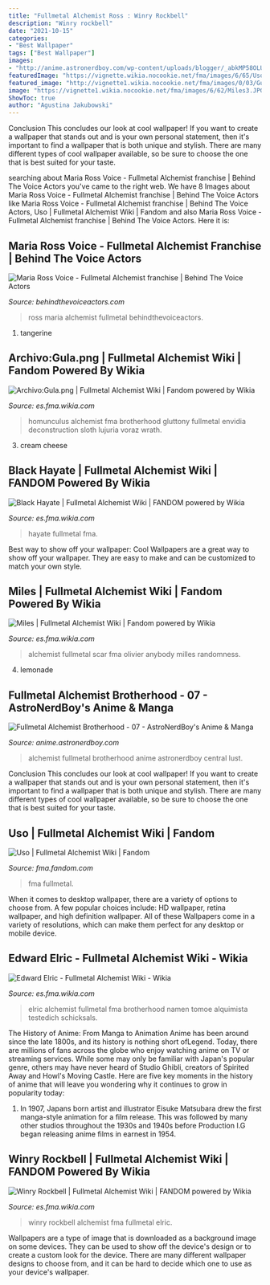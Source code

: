 ```yaml
---
title: "Fullmetal Alchemist Ross : Winry Rockbell"
description: "Winry rockbell"
date: "2021-10-15"
categories:
- "Best Wallpaper"
tags: ["Best Wallpaper"]
images:
- "http://anime.astronerdboy.com/wp-content/uploads/blogger/_abkMP58OLUA/ShVEli3rHKI/AAAAAAAANe4/Ca-Km8-4kq0/s1600/01%2BFind%2BScar.jpg"
featuredImage: "https://vignette.wikia.nocookie.net/fma/images/6/65/Uso.png/revision/latest?cb=20190428065205&amp;path-prefix=es"
featured_image: "http://vignette1.wikia.nocookie.net/fma/images/0/03/Gula.png/revision/latest?cb=20120616024855&amp;path-prefix=es"
image: "https://vignette1.wikia.nocookie.net/fma/images/6/62/Miles3.JPG/revision/latest?cb=20120727221226&amp;path-prefix=es"
ShowToc: true
author: "Agustina Jakubowski"
---
```



Conclusion
This concludes our look at cool wallpaper! If you want to create a wallpaper that stands out and is your own personal statement, then it's important to find a wallpaper that is both unique and stylish. There are many different types of cool wallpaper available, so be sure to choose the one that is best suited for your taste.

	

		
searching about Maria Ross Voice - Fullmetal Alchemist franchise | Behind The Voice Actors you've came to the right web. We have 8 Images about Maria Ross Voice - Fullmetal Alchemist franchise | Behind The Voice Actors like Maria Ross Voice - Fullmetal Alchemist franchise | Behind The Voice Actors, Uso | Fullmetal Alchemist Wiki | Fandom and also Maria Ross Voice - Fullmetal Alchemist franchise | Behind The Voice Actors. Here it is:
		
    
## Maria Ross Voice - Fullmetal Alchemist Franchise | Behind The Voice Actors

<img loading=lazy src="https://statici.behindthevoiceactors.com/behindthevoiceactors/_img/chars/maria-ross-fullmetal-alchemist-dream-carnival-1.98.jpg" onerror="this.onerror=null;this.src='https://tse3.mm.bing.net/th?id=OIP._6KKHn-xwN1ek_GgZcPBPQHaId&amp;pid=15.1';" alt="Maria Ross Voice - Fullmetal Alchemist franchise | Behind The Voice Actors">

_Source: behindthevoiceactors.com_

>ross maria alchemist fullmetal behindthevoiceactors. 

	

1. tangerine 

    
## Archivo:Gula.png | Fullmetal Alchemist Wiki | Fandom Powered By Wikia

<img loading=lazy src="http://vignette1.wikia.nocookie.net/fma/images/0/03/Gula.png/revision/latest?cb=20120616024855&amp;path-prefix=es" onerror="this.onerror=null;this.src='https://tse4.mm.bing.net/th?id=OIP.7_GGeHC5MJWTylXYOft3ZQHaEN&amp;pid=15.1';" alt="Archivo:Gula.png | Fullmetal Alchemist Wiki | Fandom powered by Wikia">

_Source: es.fma.wikia.com_

>homunculus alchemist fma brotherhood gluttony fullmetal envidia deconstruction sloth lujuria voraz wrath. 

	

3. cream cheese 

    
## Black Hayate | Fullmetal Alchemist Wiki | FANDOM Powered By Wikia

<img loading=lazy src="http://vignette4.wikia.nocookie.net/fma/images/a/a8/BlackHayate2.jpg/revision/latest?cb=20120722183030&amp;path-prefix=es" onerror="this.onerror=null;this.src='https://tse2.mm.bing.net/th?id=OIP.PYPggjJXVbc5_25gJc3wgwHaFk&amp;pid=15.1';" alt="Black Hayate | Fullmetal Alchemist Wiki | FANDOM powered by Wikia">

_Source: es.fma.wikia.com_

>hayate fullmetal fma. 

	

Best way to show off your wallpaper:
Cool Wallpapers are a great way to show off your wallpaper. They are easy to make and can be customized to match your own style.

    
## Miles | Fullmetal Alchemist Wiki | Fandom Powered By Wikia

<img loading=lazy src="https://vignette1.wikia.nocookie.net/fma/images/6/62/Miles3.JPG/revision/latest?cb=20120727221226&amp;path-prefix=es" onerror="this.onerror=null;this.src='https://tse3.mm.bing.net/th?id=OIP.EGb4CHIfSXA4C4ua9ZDfxQHaFu&amp;pid=15.1';" alt="Miles | Fullmetal Alchemist Wiki | Fandom powered by Wikia">

_Source: es.fma.wikia.com_

>alchemist fullmetal scar fma olivier anybody milles randomness. 

	

4. lemonade 

    
## Fullmetal Alchemist Brotherhood - 07 - AstroNerdBoy&#039;s Anime &amp; Manga

<img loading=lazy src="http://anime.astronerdboy.com/wp-content/uploads/blogger/_abkMP58OLUA/ShVEli3rHKI/AAAAAAAANe4/Ca-Km8-4kq0/s1600/01%2BFind%2BScar.jpg" onerror="this.onerror=null;this.src='https://tse2.mm.bing.net/th?id=OIP.ZKUyEmN6vsP118xkB9Kk8AHaEK&amp;pid=15.1';" alt="Fullmetal Alchemist Brotherhood - 07 - AstroNerdBoy&#039;s Anime &amp; Manga">

_Source: anime.astronerdboy.com_

>alchemist fullmetal brotherhood anime astronerdboy central lust. 

	

Conclusion
This concludes our look at cool wallpaper! If you want to create a wallpaper that stands out and is your own personal statement, then it's important to find a wallpaper that is both unique and stylish. There are many different types of cool wallpaper available, so be sure to choose the one that is best suited for your taste.

    
## Uso | Fullmetal Alchemist Wiki | Fandom

<img loading=lazy src="https://vignette.wikia.nocookie.net/fma/images/6/65/Uso.png/revision/latest?cb=20190428065205&amp;path-prefix=es" onerror="this.onerror=null;this.src='https://tse4.mm.bing.net/th?id=OIP.imSbtDAVDtWcfg1xzdmoSQHaEK&amp;pid=15.1';" alt="Uso | Fullmetal Alchemist Wiki | Fandom">

_Source: fma.fandom.com_

>fma fullmetal. 

	

When it comes to desktop wallpaper, there are a variety of options to choose from. A few popular choices include: HD wallpaper, retina wallpaper, and high definition wallpaper. All of these Wallpapers come in a variety of resolutions, which can make them perfect for any desktop or mobile device. 

    
## Edward Elric - Fullmetal Alchemist Wiki - Wikia

<img loading=lazy src="http://img1.wikia.nocookie.net/__cb20140304021237/fma/es/images/8/82/Ed.png" onerror="this.onerror=null;this.src='https://tse3.mm.bing.net/th?id=OIP.jxTJspfk7b27mFJo2kNwzwHaFj&amp;pid=15.1';" alt="Edward Elric - Fullmetal Alchemist Wiki - Wikia">

_Source: es.fma.wikia.com_

>elric alchemist fullmetal fma brotherhood namen tomoe alquimista testedich schicksals. 

	

The History of Anime: From Manga to Animation
Anime has been around since the late 1800s, and its history is nothing short ofLegend. Today, there are millions of fans across the globe who enjoy watching anime on TV or streaming services. While some may only be familiar with Japan's popular genre, others may have never heard of Studio Ghibli, creators of Spirited Away and Howl's Moving Castle. Here are five key moments in the history of anime that will leave you wondering why it continues to grow in popularity today:
1) In 1907, Japans born artist and illustrator Eisuke Matsubara drew the first manga-style animation for a film release. This was followed by many other studios throughout the 1930s and 1940s before Production I.G began releasing anime films in earnest in 1954.

    
## Winry Rockbell | Fullmetal Alchemist Wiki | FANDOM Powered By Wikia

<img loading=lazy src="https://vignette1.wikia.nocookie.net/fma/images/3/32/Winry.png/revision/latest?cb=20141226143029&amp;path-prefix=es" onerror="this.onerror=null;this.src='https://tse2.mm.bing.net/th?id=OIP.4WuH7aWjHSWXJqBJN-f3kAHaFi&amp;pid=15.1';" alt="Winry Rockbell | Fullmetal Alchemist Wiki | FANDOM powered by Wikia">

_Source: es.fma.wikia.com_

>winry rockbell alchemist fma fullmetal elric. 

	

Wallpapers are a type of image that is downloaded as a background image on some devices. They can be used to show off the device's design or to create a custom look for the device. There are many different wallpaper designs to choose from, and it can be hard to decide which one to use as your device's wallpaper.

